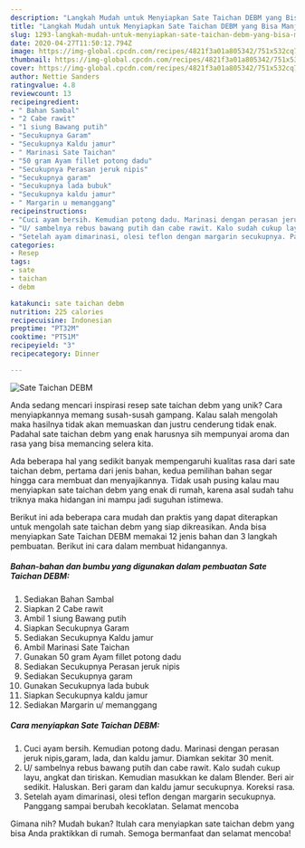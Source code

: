 ```yaml
---
description: "Langkah Mudah untuk Menyiapkan Sate Taichan DEBM yang Bisa Manjain Lidah"
title: "Langkah Mudah untuk Menyiapkan Sate Taichan DEBM yang Bisa Manjain Lidah"
slug: 1293-langkah-mudah-untuk-menyiapkan-sate-taichan-debm-yang-bisa-manjain-lidah
date: 2020-04-27T11:50:12.794Z
image: https://img-global.cpcdn.com/recipes/4821f3a01a805342/751x532cq70/sate-taichan-debm-foto-resep-utama.jpg
thumbnail: https://img-global.cpcdn.com/recipes/4821f3a01a805342/751x532cq70/sate-taichan-debm-foto-resep-utama.jpg
cover: https://img-global.cpcdn.com/recipes/4821f3a01a805342/751x532cq70/sate-taichan-debm-foto-resep-utama.jpg
author: Nettie Sanders
ratingvalue: 4.8
reviewcount: 13
recipeingredient:
- " Bahan Sambal"
- "2 Cabe rawit"
- "1 siung Bawang putih"
- "Secukupnya Garam"
- "Secukupnya Kaldu jamur"
- " Marinasi Sate Taichan"
- "50 gram Ayam fillet potong dadu"
- "Secukupnya Perasan jeruk nipis"
- "Secukupnya garam"
- "Secukupnya lada bubuk"
- "Secukupnya kaldu jamur"
- " Margarin u memanggang"
recipeinstructions:
- "Cuci ayam bersih. Kemudian potong dadu. Marinasi dengan perasan jeruk nipis,garam, lada, dan kaldu jamur. Diamkan sekitar 30 menit."
- "U/ sambelnya rebus bawang putih dan cabe rawit. Kalo sudah cukup layu, angkat dan tiriskan. Kemudian masukkan ke dalam Blender. Beri air sedikit. Haluskan. Beri garam dan kaldu jamur secukupnya. Koreksi rasa."
- "Setelah ayam dimarinasi, olesi teflon dengan margarin secukupnya. Panggang sampai berubah kecoklatan. Selamat mencoba"
categories:
- Resep
tags:
- sate
- taichan
- debm

katakunci: sate taichan debm 
nutrition: 225 calories
recipecuisine: Indonesian
preptime: "PT32M"
cooktime: "PT51M"
recipeyield: "3"
recipecategory: Dinner

---
```



![Sate Taichan DEBM](https://img-global.cpcdn.com/recipes/4821f3a01a805342/751x532cq70/sate-taichan-debm-foto-resep-utama.jpg)

Anda sedang mencari inspirasi resep sate taichan debm yang unik? Cara menyiapkannya memang susah-susah gampang. Kalau salah mengolah maka hasilnya tidak akan memuaskan dan justru cenderung tidak enak. Padahal sate taichan debm yang enak harusnya sih mempunyai aroma dan rasa yang bisa memancing selera kita.



Ada beberapa hal yang sedikit banyak mempengaruhi kualitas rasa dari sate taichan debm, pertama dari jenis bahan, kedua pemilihan bahan segar hingga cara membuat dan menyajikannya. Tidak usah pusing kalau mau menyiapkan sate taichan debm yang enak di rumah, karena asal sudah tahu triknya maka hidangan ini mampu jadi suguhan istimewa.


Berikut ini ada beberapa cara mudah dan praktis yang dapat diterapkan untuk mengolah sate taichan debm yang siap dikreasikan. Anda bisa menyiapkan Sate Taichan DEBM memakai 12 jenis bahan dan 3 langkah pembuatan. Berikut ini cara dalam membuat hidangannya.

<!--inarticleads1-->

##### Bahan-bahan dan bumbu yang digunakan dalam pembuatan Sate Taichan DEBM:

1. Sediakan  Bahan Sambal
1. Siapkan 2 Cabe rawit
1. Ambil 1 siung Bawang putih
1. Siapkan Secukupnya Garam
1. Sediakan Secukupnya Kaldu jamur
1. Ambil  Marinasi Sate Taichan
1. Gunakan 50 gram Ayam fillet potong dadu
1. Sediakan Secukupnya Perasan jeruk nipis
1. Sediakan Secukupnya garam
1. Gunakan Secukupnya lada bubuk
1. Siapkan Secukupnya kaldu jamur
1. Sediakan  Margarin u/ memanggang




<!--inarticleads2-->

##### Cara menyiapkan Sate Taichan DEBM:

1. Cuci ayam bersih. Kemudian potong dadu. Marinasi dengan perasan jeruk nipis,garam, lada, dan kaldu jamur. Diamkan sekitar 30 menit.
1. U/ sambelnya rebus bawang putih dan cabe rawit. Kalo sudah cukup layu, angkat dan tiriskan. Kemudian masukkan ke dalam Blender. Beri air sedikit. Haluskan. Beri garam dan kaldu jamur secukupnya. Koreksi rasa.
1. Setelah ayam dimarinasi, olesi teflon dengan margarin secukupnya. Panggang sampai berubah kecoklatan. Selamat mencoba




Gimana nih? Mudah bukan? Itulah cara menyiapkan sate taichan debm yang bisa Anda praktikkan di rumah. Semoga bermanfaat dan selamat mencoba!
